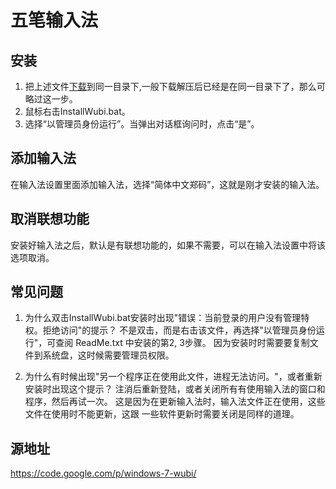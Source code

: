 # 五笔输入法

## 安装

1. 把上述文件[下载](https://github.com/Furzoom/wubi/archive/v1.0.zip)到同一目录下,一般下载解压后已经是在同一目录下了，那么可略过这一步。
2. 鼠标右击InstallWubi.bat。
3. 选择“以管理员身份运行”。当弹出对话框询问时，点击“是”。

## 添加输入法
在输入法设置里面添加输入法，选择“简体中文郑码”，这就是刚才安装的输入法。

## 取消联想功能
安装好输入法之后，默认是有联想功能的，如果不需要，可以在输入法设置中将该选项取消。   

## 常见问题

1. 为什么双击InstallWubi.bat安装时出现"错误：当前登录的用户没有管理特权。拒绝访问"的提示？
   不是双击，而是右击该文件，再选择"以管理员身份运行"，可查阅 ReadMe.txt 中安装的第2, 3步骤。
   因为安装时时需要要复制文件到系统盘，这时候需要管理员权限。

2. 为什么有时候出现"另一个程序正在使用此文件，进程无法访问。"，或者重新安装时出现这个提示？
   注消后重新登陆，或者关闭所有有使用输入法的窗口和程序，然后再试一次。
   这是因为在更新输入法时，输入法文件正在使用，这些文件在使用时不能更新，这跟
   一些软件更新时需要关闭是同样的道理。

## 源地址
https://code.google.com/p/windows-7-wubi/